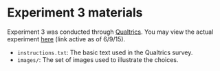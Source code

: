 Experiment 3 materials
======================

Experiment 3 was conducted through [Qualtrics](http://www.qualtrics.com/). You may view the actual experiment [here](http://cmu.qualtrics.com/SE/?SID=SV_cUDLfBXEJWsZwLG) (link active as of 6/9/15).

* `instructions.txt`: The basic text used in the Qualtrics survey. 
* `images/`: The set of images used to illustrate the choices.